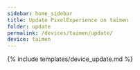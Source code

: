 ```yaml
---
sidebar: home_sidebar
title: Update PixelExperience on taimen
folder: update
permalink: /devices/taimen/update/
device: taimen
---
```

{% include templates/device_update.md %}
